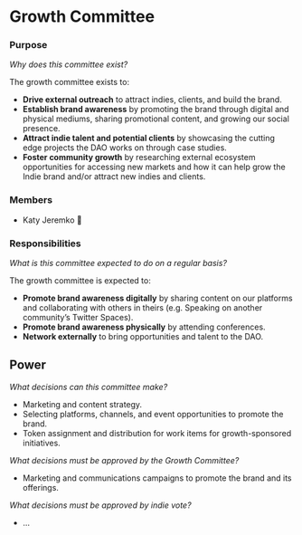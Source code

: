 # Growth Committee

### Purpose

_Why does this committee exist?_

The growth committee exists to:

- **Drive external outreach** to attract indies, clients, and build the brand.
- **Establish brand awareness** by promoting the brand through digital and physical mediums, sharing promotional content, and growing our social presence.
- **Attract indie talent and potential clients** by showcasing the cutting edge projects the DAO works on through case studies.
- **Foster community growth** by researching external ecosystem opportunities for accessing new markets and how it can help grow the Indie brand and/or attract new indies and clients.

### Members

- Katy Jeremko 🧢

### Responsibilities

_What is this committee expected to do on a regular basis?_

The growth committee is expected to:

- **Promote brand awareness digitally** by sharing content on our platforms and collaborating with others in theirs (e.g. Speaking on another community’s Twitter Spaces).
- **Promote brand awareness physically** by attending conferences.
- **Network externally** to bring opportunities and talent to the DAO.

## Power

_What decisions can this committee make?_

- Marketing and content strategy.
- Selecting platforms, channels, and event opportunities to promote the brand.
- Token assignment and distribution for work items for growth-sponsored initiatives.

_What decisions must be approved by the Growth Committee?_

- Marketing and communications campaigns to promote the brand and its offerings.

_What decisions must be approved by indie vote?_

- …
